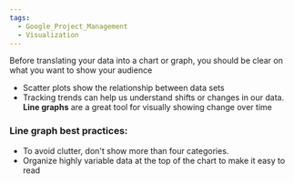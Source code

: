 ```yaml
---
tags:
  - Google_Project_Management
  - Visualization
---
```

Before translating your data into a chart or graph, you should be clear on what you want to show your audience

- Scatter plots show the relationship between data sets
- Tracking trends can help us understand shifts or changes in our data. **Line graphs** are a great tool for visually showing change over time

### **Line graph best practices:**

- To avoid clutter, don't show more than four categories.
- Organize highly variable data at the top of the chart to make it easy to read